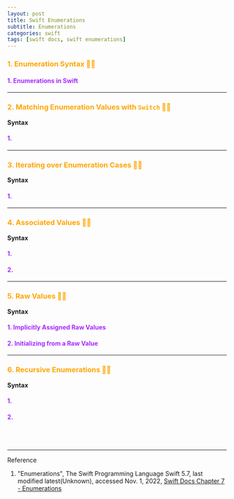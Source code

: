 ```yaml
---
layout: post
title: Swift Enumerations
subtitle: Enumerations
categories: swift
tags: [swift docs, swift enumerations]
---
```


### <span style="color: orange">1. Enumeration Syntax 👩‍💻</span>

#### <span style="color: rgba(166, 42, 254, 1)">1. Enumerations in Swift</span>



---


### <span style="color: orange">2. Matching Enumeration Values with `Switch` 👩‍💻</span>

__Syntax__

#### <span style="color: rgba(166, 42, 254, 1)">1. </span>

---

### <span style="color: orange">3. Iterating over Enumeration Cases 👩‍💻</span>

__Syntax__

#### <span style="color: rgba(166, 42, 254, 1)">1. </span>

---

### <span style="color: orange">4. Associated Values 👩‍💻</span>

__Syntax__

#### <span style="color: rgba(166, 42, 254, 1)">1. </span>
#### <span style="color: rgba(166, 42, 254, 1)">2. </span>

---

### <span style="color: orange">5. Raw Values 👩‍💻</span>

__Syntax__

#### <span style="color: rgba(166, 42, 254, 1)">1. Implicitly Assigned Raw Values</span>
#### <span style="color: rgba(166, 42, 254, 1)">2. Initializing from a Raw Value</span>

---

### <span style="color: orange">6. Recursive Enumerations 👩‍💻</span>

__Syntax__

#### <span style="color: rgba(166, 42, 254, 1)">1. </span>
#### <span style="color: rgba(166, 42, 254, 1)">2. </span>


<br><br>

---
Reference

1. "Enumerations", The Swift Programming Language Swift 5.7, last modified latest(Unknown), accessed Nov. 1,
   2022, [Swift Docs Chapter 7 - Enumerations](https://docs.swift.org/swift-book/LanguageGuide/Enumerations.html)
